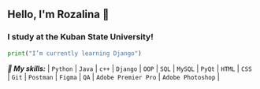 ## Hello, I'm Rozalina 👋
### I study at the Kuban State University!

```python
print("I’m currently learning Django")
```
***🌱 My skills:***
| `Python` | `Java` | `c++` | `Django` | `OOP` | `SQL` | `MySQL` | `PyQt` | `HTML` | `CSS` | `Git` | `Postman` | `Figma` | `QA` | `Adobe Premier Pro` | `Adobe Photoshop` |

<!--
**rozalinaag/rozalinaag** is a ✨ _special_ ✨ repository because its `README.md` (this file) appears on your GitHub profile.

Here are some ideas to get you started:

- 🔭 I’m currently working on ...
- 🌱 I’m currently learning ...
- 👯 I’m looking to collaborate on ...
- 🤔 I’m looking for help with ...
- 💬 Ask me about ...
- 📫 How to reach me: ...
- 😄 Pronouns: ...
- ⚡ Fun fact: ...
-->
